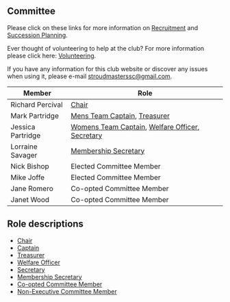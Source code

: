 Committee
---
Please click on these links for more information on [Recruitment](/images/2014/12/recruit.pdf) and [Succession Planning](/images/2014/12/succplan.pdf).

Ever thought of volunteering to help at the club? For more information please click here: [Volunteering](/images/2014/12/volunteer.pdf).

If you have any information for this club website or discover any issues when using it, please e-mail [stroudmasterssc@gmail.com](mailto:stroudmasterssc@gmail.com).

| Member | Role |
|---|---|
| Richard Percival | [Chair](/images/2014/12/rolechair.pdf) |
| Mark Partridge | [Mens Team Captain](/images/2014/12/rolecaptain.pdf), [Treasurer](/images/2014/12/roletreas.pdf) |
| Jessica Partridge | [Womens Team Captain](/images/2014/12/rolecaptain.pdf), [Welfare Officer](/images/2014/12/rolewelfoff.pdf), [Secretary](/images/2014/12/rolesec.pdf) |
| Lorraine Savager | [Membership Secretary](/images/2014/12/rolemembsec.pdf) |
| Nick Bishop | Elected Committee Member |
| Mike Joffe | Elected Committee Member |
| Jane Romero | Co-opted Committee Member |
| Janet Wood | Co-opted Committee Member |

Role descriptions
---
- [Chair](/images/2014/12/rolechair.pdf)
- [Captain](/images/2014/12/rolecaptain.pdf)
- [Treasurer](/images/2014/12/roletreas.pdf)
- [Welfare Officer](/images/2014/12/rolewelfoff.pdf)
- [Secretary](/images/2014/12/rolesec.pdf)
- [Membership Secretary](/images/2014/12/rolemembsec.pdf)
- [Co-opted Committee Member](/images/2021/01/coopted_committee_member_2021.pdf)
- [Non-Executive Committee Member](/images/2021/01/non_executive_committee_member_2021.pdf)
